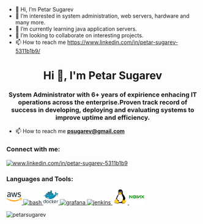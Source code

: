 - 👋 Hi, I’m Petar Sugarev
- 👀 I’m interested in system administration, web servers, hardware and many more.
- 🌱 I’m currently learning java application servers.
- 💞️ I’m looking to collaborate on interesting projects.
- 📫 How to reach me https://www.linkedin.com/in/petar-sugarev-5311b1b9/
<h1 align="center">Hi 👋, I'm Petar Sugarev</h1>
<h3 align="center">System Administrator with 6+ years of expirience enhacing IT operations across the enterprise.Proven track record of success in developing, deploying and evaluating systems to improve uptime and efficiency.</h3>

- 📫 How to reach me **psugarev@gmail.com**

<h3 align="left">Connect with me:</h3>
<p align="left">
<a href="https://linkedin.com/in/www.linkedin.com/in/petar-sugarev-5311b1b9" target="blank"><img align="center" src="https://raw.githubusercontent.com/rahuldkjain/github-profile-readme-generator/master/src/images/icons/Social/linked-in-alt.svg" alt="www.linkedin.com/in/petar-sugarev-5311b1b9" height="30" width="40" /></a>
</p>

<h3 align="left">Languages and Tools:</h3>
<p align="left"> <a href="https://aws.amazon.com" target="_blank" rel="noreferrer"> <img src="https://raw.githubusercontent.com/devicons/devicon/master/icons/amazonwebservices/amazonwebservices-original-wordmark.svg" alt="aws" width="40" height="40"/> </a> <a href="https://www.gnu.org/software/bash/" target="_blank" rel="noreferrer"> <img src="https://www.vectorlogo.zone/logos/gnu_bash/gnu_bash-icon.svg" alt="bash" width="40" height="40"/> </a> <a href="https://www.docker.com/" target="_blank" rel="noreferrer"> <img src="https://raw.githubusercontent.com/devicons/devicon/master/icons/docker/docker-original-wordmark.svg" alt="docker" width="40" height="40"/> </a> <a href="https://grafana.com" target="_blank" rel="noreferrer"> <img src="https://www.vectorlogo.zone/logos/grafana/grafana-icon.svg" alt="grafana" width="40" height="40"/> </a> <a href="https://www.jenkins.io" target="_blank" rel="noreferrer"> <img src="https://www.vectorlogo.zone/logos/jenkins/jenkins-icon.svg" alt="jenkins" width="40" height="40"/> </a> <a href="https://www.linux.org/" target="_blank" rel="noreferrer"> <img src="https://raw.githubusercontent.com/devicons/devicon/master/icons/linux/linux-original.svg" alt="linux" width="40" height="40"/> </a> <a href="https://www.nginx.com" target="_blank" rel="noreferrer"> <img src="https://raw.githubusercontent.com/devicons/devicon/master/icons/nginx/nginx-original.svg" alt="nginx" width="40" height="40"/> </a> </p>

<p><img align="center" src="https://github-readme-stats.vercel.app/api/top-langs?username=petarsugarev&show_icons=true&locale=en&layout=compact" alt="petarsugarev" /></p>

<!---
PetarSugarev/PetarSugarev is a ✨ special ✨ repository because its `README.md` (this file) appears on your GitHub profile.
You can click the Preview link to take a look at your changes.
--->

